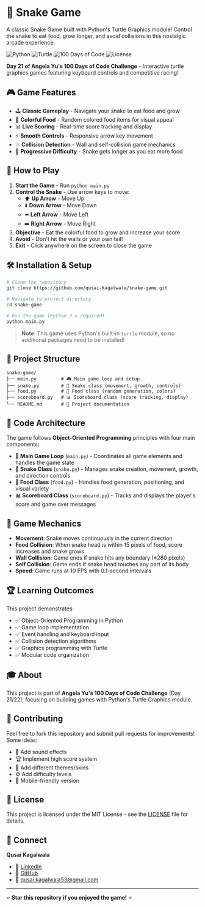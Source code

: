 # 🐍 Snake Game

A classic Snake Game built with Python's Turtle Graphics module! Control the snake to eat food, grow longer, and avoid collisions in this nostalgic arcade experience.

![Python](https://img.shields.io/badge/Python-3.x-3776AB?style=flat-square&logo=python&logoColor=white)
![Turtle](https://img.shields.io/badge/Turtle-Graphics-4CAF50?style=flat-square)
![100 Days of Code](https://img.shields.io/badge/100%20Days%20of%20Code-Day%2021-FF6B35?style=flat-square)
![License](https://img.shields.io/badge/License-MIT-2196F3?style=flat-square)

**Day 21 of Angela Yu's 100 Days of Code Challenge** - Interactive turtle graphics games featuring keyboard controls and competitive racing!

## 🎮 Game Features

- 🕹️ **Classic Gameplay** - Navigate your snake to eat food and grow
- 🌈 **Colorful Food** - Random colored food items for visual appeal  
- 📊 **Live Scoring** - Real-time score tracking and display
- ⚡ **Smooth Controls** - Responsive arrow key movement
- 💥 **Collision Detection** - Wall and self-collision game mechanics
- 🎯 **Progressive Difficulty** - Snake gets longer as you eat more food

## 🚀 How to Play

1. **Start the Game** - Run `python main.py`
2. **Control the Snake** - Use arrow keys to move:
   - ⬆️ **Up Arrow** - Move Up
   - ⬇️ **Down Arrow** - Move Down  
   - ⬅️ **Left Arrow** - Move Left
   - ➡️ **Right Arrow** - Move Right
3. **Objective** - Eat the colorful food to grow and increase your score
4. **Avoid** - Don't hit the walls or your own tail!
5. **Exit** - Click anywhere on the screen to close the game

## 🛠️ Installation & Setup

```bash
# Clone the repository
git clone https://github.com/qusai-Kagalwala/snake-game.git

# Navigate to project directory
cd snake-game

# Run the game (Python 3.x required)
python main.py
```

> **Note**: This game uses Python's built-in `turtle` module, so no additional packages need to be installed!

## 📁 Project Structure

```
snake-game/
├── main.py         # 🎮 Main game loop and setup
├── snake.py        # 🐍 Snake class (movement, growth, controls)
├── food.py         # 🍎 Food class (random generation, colors)
├── scoreboard.py   # 📊 Scoreboard class (score tracking, display)
└── README.md       # 📖 Project documentation
```

## 🧩 Code Architecture

The game follows **Object-Oriented Programming** principles with four main components:

- **🎯 Main Game Loop** (`main.py`) - Coordinates all game elements and handles the game state
- **🐍 Snake Class** (`snake.py`) - Manages snake creation, movement, growth, and direction controls
- **🍎 Food Class** (`food.py`) - Handles food generation, positioning, and visual variety
- **📊 Scoreboard Class** (`scoreboard.py`) - Tracks and displays the player's score and game over messages

## 🎨 Game Mechanics

- **Movement**: Snake moves continuously in the current direction
- **Food Collision**: When snake head is within 15 pixels of food, score increases and snake grows
- **Wall Collision**: Game ends if snake hits any boundary (±280 pixels)
- **Self Collision**: Game ends if snake head touches any part of its body
- **Speed**: Game runs at 10 FPS with 0.1-second intervals

## 🏆 Learning Outcomes

This project demonstrates:
- ✅ Object-Oriented Programming in Python
- ✅ Game loop implementation
- ✅ Event handling and keyboard input
- ✅ Collision detection algorithms  
- ✅ Graphics programming with Turtle
- ✅ Modular code organization

## 🎓 About

This project is part of **Angela Yu's 100 Days of Code Challenge** (Day 21/22), focusing on building games with Python's Turtle Graphics module.

## 🤝 Contributing

Feel free to fork this repository and submit pull requests for improvements! Some ideas:
- 🎵 Add sound effects
- 🏆 Implement high score system
- 🎨 Add different themes/skins
- ⚙️ Add difficulty levels
- 📱 Mobile-friendly version

## 📄 License

This project is licensed under the MIT License - see the [LICENSE](LICENSE) file for details.

## 🔗 Connect

**Qusai Kagalwala**
- 💼 [LinkedIn](https://www.linkedin.com/in/qusai-kagalwala/)
- 🐙 [GitHub](https://github.com/qusai-Kagalwala)
- 📧 qusai.kagalwala53@gmail.com

---

⭐ **Star this repository if you enjoyed the game!** ⭐
